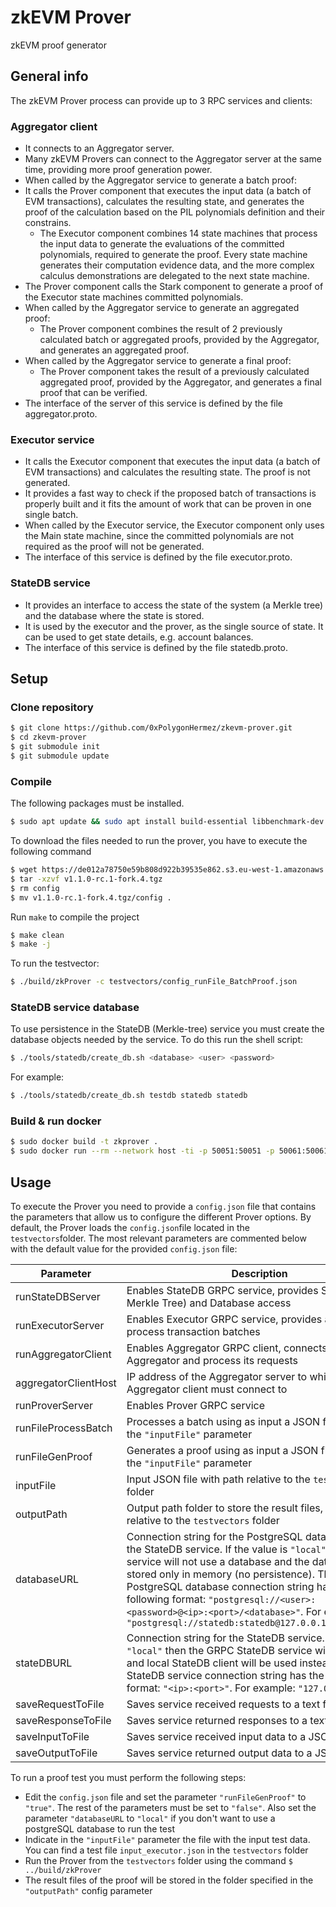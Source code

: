 # zkEVM Prover
zkEVM proof generator
## General info
The zkEVM Prover process can provide up to 3 RPC services and clients:

### Aggregator client
- It connects to an Aggregator server.
- Many zkEVM Provers can connect to the Aggregator server at the same time, providing more proof generation power.
- When called by the Aggregator service to generate a batch proof:
- It calls the Prover component that executes the input data (a batch of EVM transactions), calculates the resulting state, and generates the proof of the calculation based on the PIL polynomials definition and their constrains.
    - The Executor component combines 14 state machines that process the input data to generate the evaluations of the committed polynomials, required to generate the proof.  Every state machine generates their computation evidence data, and the more complex calculus demonstrations are delegated to the next state machine.
- The Prover component calls the Stark component to generate a proof of the Executor state machines committed polynomials.
- When called by the Aggregator service to generate an aggregated proof:
    - The Prover component combines the result of 2 previously calculated batch or aggregated proofs, provided by the Aggregator, and generates an aggregated proof.
- When called by the Aggregator service to generate a final proof:
    - The Prover component takes the result of a previously calculated aggregated proof, provided by the Aggregator, and generates a final proof that can be verified.
- The interface of the server of this service is defined by the file aggregator.proto.

### Executor service
- It calls the Executor component that executes the input data (a batch of EVM transactions) and calculates the resulting state.  The proof is not generated.
- It provides a fast way to check if the proposed batch of transactions is properly built and it fits the amount of work that can be proven in one single batch.
- When called by the Executor service, the Executor component only uses the Main state machine, since the committed polynomials are not required as the proof will not be generated.
- The interface of this service is defined by the file executor.proto.

### StateDB service
- It provides an interface to access the state of the system (a Merkle tree) and the database where the state is stored.
- It is used by the executor and the prover, as the single source of state.  It can be used to get state details, e.g. account balances.
- The interface of this service is defined by the file statedb.proto.

## Setup

### Clone repository
```sh
$ git clone https://github.com/0xPolygonHermez/zkevm-prover.git
$ cd zkevm-prover
$ git submodule init
$ git submodule update
```

### Compile
The following packages must be installed.
```sh
$ sudo apt update && sudo apt install build-essential libbenchmark-dev libomp-dev libgmp-dev nlohmann-json3-dev postgresql libpqxx-dev libpqxx-doc nasm libsecp256k1-dev grpc-proto libsodium-dev libprotobuf-dev libssl-dev cmake libgrpc++-dev protobuf-compiler protobuf-compiler-grpc uuid-dev wget
```
To download the files needed to run the prover, you have to execute the following command
```sh
$ wget https://de012a78750e59b808d922b39535e862.s3.eu-west-1.amazonaws.com/v1.1.0-rc.1-fork.4.tgz
$ tar -xzvf v1.1.0-rc.1-fork.4.tgz
$ rm config
$ mv v1.1.0-rc.1-fork.4.tgz/config .
```

Run `make` to compile the project
```sh
$ make clean
$ make -j
```

To run the testvector:
```sh
$ ./build/zkProver -c testvectors/config_runFile_BatchProof.json
```

### StateDB service database
To use persistence in the StateDB (Merkle-tree) service you must create the database objects needed by the service. To do this run the shell script:
```sh
$ ./tools/statedb/create_db.sh <database> <user> <password>
```
For example:
```sh
$ ./tools/statedb/create_db.sh testdb statedb statedb
```

### Build & run docker
```sh
$ sudo docker build -t zkprover .
$ sudo docker run --rm --network host -ti -p 50051:50051 -p 50061:50061 -p 50071:50071 -v $PWD/testvectors:/usr/src/app zkprover input_executor.json
```

## Usage
To execute the Prover you need to provide a `config.json` file that contains the parameters that allow us to configure the different Prover options. By default, the Prover loads the `config.json`file located in the `testvectors`folder. The most relevant parameters are commented below with the default value for the provided `config.json` file:

| Parameter | Description |
| --------- | ----------- |
| runStateDBServer | Enables StateDB GRPC service, provides SMT (Sparse Merkle Tree) and Database access |
| runExecutorServer | Enables Executor GRPC service, provides a service to process transaction batches |
| runAggregatorClient | Enables Aggregator GRPC client, connects to the Aggregator and process its requests |
| aggregatorClientHost | IP address of the Aggregator server to which the Aggregator client must connect to |
| runProverServer | Enables Prover GRPC service |
| runFileProcessBatch | Processes a batch using as input a JSON file defined in the `"inputFile"` parameter |
| runFileGenProof | Generates a proof using as input a JSON file defined in the `"inputFile"` parameter |
| inputFile | Input JSON file with path relative to the `testvectors` folder |
| outputPath | Output path folder to store the result files, with path relative to the `testvectors` folder |
| databaseURL | Connection string for the PostgreSQL database used by the StateDB service. If the value is `"local"` then the service will not use a database and the data will be stored only in memory (no persistence). The PostgreSQL database connection string has the following format: `"postgresql://<user>:<password>@<ip>:<port>/<database>"`. For example: `"postgresql://statedb:statedb@127.0.0.1:5432/testdb"` |
| stateDBURL | Connection string for the StateDB service. If the value is `"local"` then the GRPC StateDB service will not be used and local StateDB client will be used instead. The StateDB service connection string has the following format: `"<ip>:<port>"`. For example: `"127.0.0.1:50061"` |
| saveRequestToFile | Saves service received requests to a text file |
| saveResponseToFile | Saves service returned responses to a text file |
| saveInputToFile | Saves service received input data to a JSON file |
| saveOutputToFile | Saves service returned output data to a JSON file |

To run a proof test you must perform the following steps:
- Edit the `config.json` file and set the parameter `"runFileGenProof"` to `"true"`. The rest of the parameters must be set to `"false"`. Also set the parameter `"databaseURL` to `"local"` if you don't want to use a postgreSQL database to run the test
- Indicate in the `"inputFile"` parameter the file with the input test data. You can find a test file `input_executor.json` in the `testvectors` folder
- Run the Prover from the `testvectors` folder using the command `$ ../build/zkProver`
- The result files of the proof will be stored in the folder specified in the `"outputPath"` config parameter



